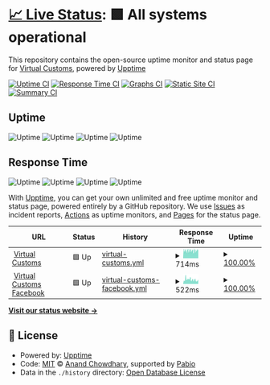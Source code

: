 # [📈 Live Status](https://Virtual-Customs-Development.github.io/upptime): <!--live status--> **🟩 All systems operational**

This repository contains the open-source uptime monitor and status page for [Virtual Customs](https://virtualcustoms.net), powered by [Upptime](https://upptime.js.org)

[![Uptime CI](https://github.com/Virtual-Customs-Development/upptime/workflows/Uptime%20CI/badge.svg)](https://github.com/Virtual-Customs-Development/upptime/actions?query=workflow%3A%22Uptime+CI%22)
[![Response Time CI](https://github.com/Virtual-Customs-Development/upptime/workflows/Response%20Time%20CI/badge.svg)](https://github.com/Virtual-Customs-Development/upptime/actions?query=workflow%3A%22Response+Time+CI%22)
[![Graphs CI](https://github.com/Virtual-Customs-Development/upptime/workflows/Graphs%20CI/badge.svg)](https://github.com/Virtual-Customs-Development/upptime/actions?query=workflow%3A%22Graphs+CI%22)
[![Static Site CI](https://github.com/Virtual-Customs-Development/upptime/workflows/Static%20Site%20CI/badge.svg)](https://github.com/Virtual-Customs-Development/upptime/actions?query=workflow%3A%22Static+Site+CI%22)
[![Summary CI](https://github.com/Virtual-Customs-Development/upptime/workflows/Summary%20CI/badge.svg)](https://github.com/Virtual-Customs-Development/upptime/actions?query=workflow%3A%22Summary+CI%22)

## Uptime

![Uptime](https://img.shields.io/endpoint?url=https%3A%2F%2Fraw.githubusercontent.com%2Fvirtual-customs-development%2Fupptime%2Fmaster%2Fapi%2Fvirtual-customs%2Fuptime-day.json)
![Uptime](https://img.shields.io/endpoint?url=https%3A%2F%2Fraw.githubusercontent.com%2Fvirtual-customs-development%2Fupptime%2Fmaster%2Fapi%2Fvirtual-customs%2Fuptime-week.json)
![Uptime](https://img.shields.io/endpoint?url=https%3A%2F%2Fraw.githubusercontent.com%2Fvirtual-customs-development%2Fupptime%2Fmaster%2Fapi%2Fvirtual-customs%2Fuptime-month.json)
![Uptime](https://img.shields.io/endpoint?url=https%3A%2F%2Fraw.githubusercontent.com%2Fvirtual-customs-development%2Fupptime%2Fmaster%2Fapi%2Fvirtual-customs%2Fuptime-year.json)

## Response Time

![Uptime](https://img.shields.io/endpoint?url=https%3A%2F%2Fraw.githubusercontent.com%2Fvirtual-customs-development%2Fupptime%2Fmaster%2Fapi%2Fvirtual-customs%2Fresponse-time-day.json)
![Uptime](https://img.shields.io/endpoint?url=https%3A%2F%2Fraw.githubusercontent.com%2Fvirtual-customs-development%2Fupptime%2Fmaster%2Fapi%2Fvirtual-customs%2Fresponse-time-week.json)
![Uptime](https://img.shields.io/endpoint?url=https%3A%2F%2Fraw.githubusercontent.com%2Fvirtual-customs-development%2Fupptime%2Fmaster%2Fapi%2Fvirtual-customs%2Fresponse-time-month.json)
![Uptime](https://img.shields.io/endpoint?url=https%3A%2F%2Fraw.githubusercontent.com%2Fvirtual-customs-development%2Fupptime%2Fmaster%2Fapi%2Fvirtual-customs%2Fresponse-time-year.json)

With [Upptime](https://upptime.js.org), you can get your own unlimited and free uptime monitor and status page, powered entirely by a GitHub repository. We use [Issues](https://github.com/Virtual-Customs-Development/upptime/issues) as incident reports, [Actions](https://github.com/Virtual-Customs-Development/upptime/actions) as uptime monitors, and [Pages](https://Virtual-Customs-Development.github.io/upptime) for the status page.

<!--start: status pages-->
<!-- This summary is generated by Upptime (https://github.com/upptime/upptime) -->
<!-- Do not edit this manually, your changes will be overwritten -->
<!-- prettier-ignore -->
| URL | Status | History | Response Time | Uptime |
| --- | ------ | ------- | ------------- | ------ |
| <img alt="" src="https://icons.duckduckgo.com/ip3/virtualcustoms.net.ico" height="13"> [Virtual Customs](https://virtualcustoms.net/) | 🟩 Up | [virtual-customs.yml](https://github.com/Virtual-Customs-Development/upptime/commits/HEAD/history/virtual-customs.yml) | <details><summary><img alt="Response time graph" src="./graphs/virtual-customs/response-time-week.png" height="20"> 714ms</summary><br><a href="https://Virtual-Customs-Development.github.io/upptime/history/virtual-customs"><img alt="Response time 714" src="https://img.shields.io/endpoint?url=https%3A%2F%2Fraw.githubusercontent.com%2FVirtual-Customs-Development%2Fupptime%2FHEAD%2Fapi%2Fvirtual-customs%2Fresponse-time.json"></a><br><a href="https://Virtual-Customs-Development.github.io/upptime/history/virtual-customs"><img alt="24-hour response time 641" src="https://img.shields.io/endpoint?url=https%3A%2F%2Fraw.githubusercontent.com%2FVirtual-Customs-Development%2Fupptime%2FHEAD%2Fapi%2Fvirtual-customs%2Fresponse-time-day.json"></a><br><a href="https://Virtual-Customs-Development.github.io/upptime/history/virtual-customs"><img alt="7-day response time 714" src="https://img.shields.io/endpoint?url=https%3A%2F%2Fraw.githubusercontent.com%2FVirtual-Customs-Development%2Fupptime%2FHEAD%2Fapi%2Fvirtual-customs%2Fresponse-time-week.json"></a><br><a href="https://Virtual-Customs-Development.github.io/upptime/history/virtual-customs"><img alt="30-day response time 714" src="https://img.shields.io/endpoint?url=https%3A%2F%2Fraw.githubusercontent.com%2FVirtual-Customs-Development%2Fupptime%2FHEAD%2Fapi%2Fvirtual-customs%2Fresponse-time-month.json"></a><br><a href="https://Virtual-Customs-Development.github.io/upptime/history/virtual-customs"><img alt="1-year response time 714" src="https://img.shields.io/endpoint?url=https%3A%2F%2Fraw.githubusercontent.com%2FVirtual-Customs-Development%2Fupptime%2FHEAD%2Fapi%2Fvirtual-customs%2Fresponse-time-year.json"></a></details> | <details><summary><a href="https://Virtual-Customs-Development.github.io/upptime/history/virtual-customs">100.00%</a></summary><a href="https://Virtual-Customs-Development.github.io/upptime/history/virtual-customs"><img alt="All-time uptime 100.00%" src="https://img.shields.io/endpoint?url=https%3A%2F%2Fraw.githubusercontent.com%2FVirtual-Customs-Development%2Fupptime%2FHEAD%2Fapi%2Fvirtual-customs%2Fuptime.json"></a><br><a href="https://Virtual-Customs-Development.github.io/upptime/history/virtual-customs"><img alt="24-hour uptime 100.00%" src="https://img.shields.io/endpoint?url=https%3A%2F%2Fraw.githubusercontent.com%2FVirtual-Customs-Development%2Fupptime%2FHEAD%2Fapi%2Fvirtual-customs%2Fuptime-day.json"></a><br><a href="https://Virtual-Customs-Development.github.io/upptime/history/virtual-customs"><img alt="7-day uptime 100.00%" src="https://img.shields.io/endpoint?url=https%3A%2F%2Fraw.githubusercontent.com%2FVirtual-Customs-Development%2Fupptime%2FHEAD%2Fapi%2Fvirtual-customs%2Fuptime-week.json"></a><br><a href="https://Virtual-Customs-Development.github.io/upptime/history/virtual-customs"><img alt="30-day uptime 100.00%" src="https://img.shields.io/endpoint?url=https%3A%2F%2Fraw.githubusercontent.com%2FVirtual-Customs-Development%2Fupptime%2FHEAD%2Fapi%2Fvirtual-customs%2Fuptime-month.json"></a><br><a href="https://Virtual-Customs-Development.github.io/upptime/history/virtual-customs"><img alt="1-year uptime 100.00%" src="https://img.shields.io/endpoint?url=https%3A%2F%2Fraw.githubusercontent.com%2FVirtual-Customs-Development%2Fupptime%2FHEAD%2Fapi%2Fvirtual-customs%2Fuptime-year.json"></a></details>
| <img alt="" src="https://icons.duckduckgo.com/ip3/www.facebook.com.ico" height="13"> [Virtual Customs Facebook](https://www.facebook.com/profile.php?id=100066888865859) | 🟩 Up | [virtual-customs-facebook.yml](https://github.com/Virtual-Customs-Development/upptime/commits/HEAD/history/virtual-customs-facebook.yml) | <details><summary><img alt="Response time graph" src="./graphs/virtual-customs-facebook/response-time-week.png" height="20"> 522ms</summary><br><a href="https://Virtual-Customs-Development.github.io/upptime/history/virtual-customs-facebook"><img alt="Response time 522" src="https://img.shields.io/endpoint?url=https%3A%2F%2Fraw.githubusercontent.com%2FVirtual-Customs-Development%2Fupptime%2FHEAD%2Fapi%2Fvirtual-customs-facebook%2Fresponse-time.json"></a><br><a href="https://Virtual-Customs-Development.github.io/upptime/history/virtual-customs-facebook"><img alt="24-hour response time 522" src="https://img.shields.io/endpoint?url=https%3A%2F%2Fraw.githubusercontent.com%2FVirtual-Customs-Development%2Fupptime%2FHEAD%2Fapi%2Fvirtual-customs-facebook%2Fresponse-time-day.json"></a><br><a href="https://Virtual-Customs-Development.github.io/upptime/history/virtual-customs-facebook"><img alt="7-day response time 522" src="https://img.shields.io/endpoint?url=https%3A%2F%2Fraw.githubusercontent.com%2FVirtual-Customs-Development%2Fupptime%2FHEAD%2Fapi%2Fvirtual-customs-facebook%2Fresponse-time-week.json"></a><br><a href="https://Virtual-Customs-Development.github.io/upptime/history/virtual-customs-facebook"><img alt="30-day response time 522" src="https://img.shields.io/endpoint?url=https%3A%2F%2Fraw.githubusercontent.com%2FVirtual-Customs-Development%2Fupptime%2FHEAD%2Fapi%2Fvirtual-customs-facebook%2Fresponse-time-month.json"></a><br><a href="https://Virtual-Customs-Development.github.io/upptime/history/virtual-customs-facebook"><img alt="1-year response time 522" src="https://img.shields.io/endpoint?url=https%3A%2F%2Fraw.githubusercontent.com%2FVirtual-Customs-Development%2Fupptime%2FHEAD%2Fapi%2Fvirtual-customs-facebook%2Fresponse-time-year.json"></a></details> | <details><summary><a href="https://Virtual-Customs-Development.github.io/upptime/history/virtual-customs-facebook">100.00%</a></summary><a href="https://Virtual-Customs-Development.github.io/upptime/history/virtual-customs-facebook"><img alt="All-time uptime 100.00%" src="https://img.shields.io/endpoint?url=https%3A%2F%2Fraw.githubusercontent.com%2FVirtual-Customs-Development%2Fupptime%2FHEAD%2Fapi%2Fvirtual-customs-facebook%2Fuptime.json"></a><br><a href="https://Virtual-Customs-Development.github.io/upptime/history/virtual-customs-facebook"><img alt="24-hour uptime 100.00%" src="https://img.shields.io/endpoint?url=https%3A%2F%2Fraw.githubusercontent.com%2FVirtual-Customs-Development%2Fupptime%2FHEAD%2Fapi%2Fvirtual-customs-facebook%2Fuptime-day.json"></a><br><a href="https://Virtual-Customs-Development.github.io/upptime/history/virtual-customs-facebook"><img alt="7-day uptime 100.00%" src="https://img.shields.io/endpoint?url=https%3A%2F%2Fraw.githubusercontent.com%2FVirtual-Customs-Development%2Fupptime%2FHEAD%2Fapi%2Fvirtual-customs-facebook%2Fuptime-week.json"></a><br><a href="https://Virtual-Customs-Development.github.io/upptime/history/virtual-customs-facebook"><img alt="30-day uptime 100.00%" src="https://img.shields.io/endpoint?url=https%3A%2F%2Fraw.githubusercontent.com%2FVirtual-Customs-Development%2Fupptime%2FHEAD%2Fapi%2Fvirtual-customs-facebook%2Fuptime-month.json"></a><br><a href="https://Virtual-Customs-Development.github.io/upptime/history/virtual-customs-facebook"><img alt="1-year uptime 100.00%" src="https://img.shields.io/endpoint?url=https%3A%2F%2Fraw.githubusercontent.com%2FVirtual-Customs-Development%2Fupptime%2FHEAD%2Fapi%2Fvirtual-customs-facebook%2Fuptime-year.json"></a></details>

<!--end: status pages-->

[**Visit our status website →**](https://Virtual-Customs-Development.github.io/upptime)

## 📄 License

- Powered by: [Upptime](https://github.com/upptime/upptime)
- Code: [MIT](./LICENSE) © [Anand Chowdhary](https://anandchowdhary.com), supported by [Pabio](https://pabio.com)
- Data in the `./history` directory: [Open Database License](https://opendatacommons.org/licenses/odbl/1-0/)
